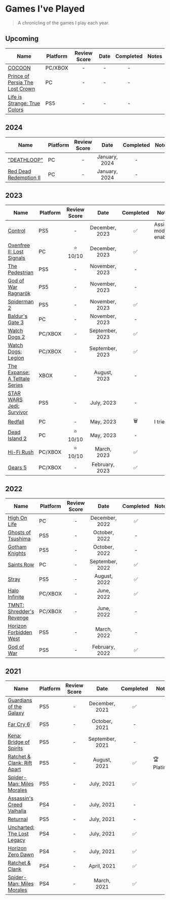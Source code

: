 # Games I've Played

> A chronicling of the games I play each year.

## Upcoming

| Name                                                                                                                 | Platform | Review Score | Date | Completed | Notes |
| -------------------------------------------------------------------------------------------------------------------- | -------- | :----------: | :--: | :-------: | ----- |
| [COCOON](https://www.cocoongame.com/)                                                                                | PC/XBOX  |      -       |  -   |     -     |       |
| [Prince of Persia The Lost Crown](https://www.ubisoft.com/en-us/game/prince-of-persia/the-lost-crown)                | PC       |      -       |  -   |     -     |       |
| [Life is Strange: True Colors](https://lifeisstrange.square-enix-games.com/en-us/games/life-is-strange-true-colors/) | PS5      |      -       |  -   |     -     |       |

## 2024

| Name                                                                        | Platform | Review Score |     Date      | Completed | Notes |
| --------------------------------------------------------------------------- | -------- | :----------: | :-----------: | :-------: | ----- |
| ["DEATHLOOP"](https://bethesda.net/en/game/deathloop)                       | PC       |      -       | January, 2024 |     -     |       |
| [Red Dead Redemption II](https://www.rockstargames.com/reddeadredemption2/) | PC       |      -       | January, 2024 |     -     |       |

## 2023

| Name                                                                             | Platform | Review Score |      Date       | Completed | Notes                |
| -------------------------------------------------------------------------------- | -------- | :----------: | :-------------: | :-------: | -------------------- |
| [Control](https://bethesda.net/en/game/deathloop)                                | PS5      |      -       | December, 2023  |    ✅     | Assist mode enabled. |
| [Oxenfree II: Lost Signals](https://nightschoolstudio.com/oxenfree-ii)           | PC       |  ⭐️ 10/10   | December, 2023  |    ✅     |                      |
| [The Pedestrian](https://www.skookum-arts.com/)                                  | PS5      |      -       | November, 2023  |     -     |                      |
| [God of War Ragnarök](https://www.playstation.com/en-us/god-of-war/)             | PS5      |      -       | November, 2023  |     -     |                      |
| [Spiderman 2](https://insomniac.games/game/marvels-spider-man-2/)                | PS5      |      -       | November, 2023  |    ✅     |                      |
| [Baldur's Gate 3](https://baldursgate3.game/)                                    | PC       |      -       | November, 2023  |     -     |                      |
| [Watch Dogs 2](https://www.ubisoft.com/en-us/game/watch-dogs/watch-dogs-2)       | PC/XBOX  |      -       | September, 2023 |    ✅     |                      |
| [Watch Dogs: Legion](https://www.ubisoft.com/en-us/game/watch-dogs/legion)       | PC/XBOX  |      -       | September, 2023 |    ✅     |                      |
| [The Expanse: A Telltale Series](https://www.telltale.com/the-expanse/)          | XBOX     |      -       |  August, 2023   |     -     |                      |
| [STAR WARS Jedi: Survivor](https://www.ea.com/games/starwars/jedi/jedi-survivor) | PS5      |      -       |   July, 2023    |     -     |                      |
| [Redfall](https://bethesda.net/en/game/redfall)                                  | PC       |      -       |    May, 2023    |    🗑️     | I tried.             |
| [Dead Island 2](https://deadisland.com/)                                         | PC       |  ⭐️ 10/10   |    May, 2023    |     -     |                      |
| [Hi-Fi Rush](https://bethesda.net/en-US/game/hifirush)                           | PC/XBOX  |  ⭐️ 10/10   |   March, 2023   |    ✅     |                      |
| [Gears 5](https://www.gearsofwar.com/games/gears-5/)                             | PC/XBOX  |      -       | February, 2023  |    ✅     |                      |

## 2022

| Name                                                                                      | Platform | Review Score |      Date       | Completed | Notes |
| ----------------------------------------------------------------------------------------- | -------- | :----------: | :-------------: | :-------: | ----- |
| [High On Life](https://squanchgames.com/high-on-life/)                                    | PC       |      -       | December, 2022  |    ✅     |       |
| [Ghosts of Tsushima](https://www.suckerpunch.com/category/games/ghost-of-tsushima/)       | PS5      |      -       |  October, 2022  |     -     |       |
| [Gotham Knights](https://www.gothamknightsgame.com/en-us)                                 | PS5      |      -       |  October, 2022  |     -     |       |
| [Saints Row](https://saintsrow.com/)                                                      | PC       |      -       | September, 2022 |    ✅     |       |
| [Stray](https://stray.game/)                                                              | PS5      |      -       |  August, 2022   |    ✅     |       |
| [Halo Infinite](https://www.halowaypoint.com/halo-infinite)                               | PC/XBOX  |      -       |   June, 2022    |    ✅     |       |
| [TMNT: Shredder's Revenge](https://www.shredders-revenge.com/)                            | PC/XBOX  |      -       |   June, 2022    |     -     |       |
| [Horizon Forbidden West](https://www.playstation.com/en-us/games/horizon-forbidden-west/) | PS5      |      -       |   March, 2022   |     -     |       |
| [God of War](https://www.playstation.com/en-us/god-of-war/)                               | PS5      |      -       | February, 2022  |    ✅     |       |

## 2021

| Name                                                                                        | Platform | Review Score |      Date       | Completed | Notes       |
| ------------------------------------------------------------------------------------------- | -------- | :----------: | :-------------: | :-------: | ----------- |
| [Guardians of the Galaxy](https://www.marvel.com/games/marvels-guardians-of-the-galaxy)     | PS5      |      -       | December, 2021  |    ✅     |             |
| [Far Cry 6](https://www.ubisoft.com/en-us/game/far-cry/far-cry-6)                           | PS5      |      -       |  October, 2021  |     -     |             |
| [Kena: Bridge of Spirits](https://emberlab.com/)                                            | PS5      |      -       | September, 2021 |     -     |             |
| [Ratchet & Clank: Rift Apart](https://emberlab.com/)                                        | PS5      |      -       |  August, 2021   |    ✅     | 🏆 Platinum |
| [Spider-Man: Miles Morales](https://insomniac.games/game/marvels-spider-man-miles-morales/) | PS5      |      -       |   July, 2021    |    ✅     |             |
| [Assassin's Creed Valhalla](https://www.ubisoft.com/en-us/game/assassins-creed/valhalla)    | PS4      |      -       |   July, 2021    |     -     |             |
| [Returnal](https://housemarque.com/games/returnal)                                          | PS5      |      -       |   July, 2021    |     -     |             |
| [Uncharted: The Lost Legacy](https://www.playstation.com/en-us/uncharted/l)                 | PS4      |      -       |   July, 2021    |    ✅     |             |
| [Horizon Zero Dawn](https://www.playstation.com/en-gb/games/horizon-zero-dawn/)             | PS4      |      -       |   July, 2021    |    ✅     |             |
| [Ratchet & Clank](https://insomniac.games/game/ratchet-and-clank-ps4/)                      | PS4      |      -       |   April, 2021   |    ✅     |             |
| [Spider-Man: Miles Morales](https://insomniac.games/game/marvels-spider-man-miles-morales/) | PS4      |      -       |   March, 2021   |    ✅     |             |
